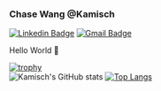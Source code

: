 ### Chase Wang @Kamisch
[![Linkedin Badge](https://img.shields.io/badge/-LinkedIn-blue?style=flat-square&logo=Linkedin&logoColor=white&link=https://www.linkedin.com/in/chase-chengtao-wang/)](https://www.linkedin.com/in/chase-chengtao-wang/)
[![Gmail Badge](https://img.shields.io/badge/-Gmail-d14836?style=flat-square&logo=Gmail&logoColor=white&link=mailto:chasewyt@gmail.com)](mailto:chasewyt@gmail.com)

Hello World 👋

[![trophy](https://github-profile-trophy.vercel.app/?username=kamisch&theme=dracula&row=1)](https://github.com/ryo-ma/github-profile-trophy)  
![Kamisch's GitHub stats](https://github-readme-stats.vercel.app/api?username=kamisch&count_private=true&show_icons=true&theme=radical) [![Top Langs](https://github-readme-stats.vercel.app/api/top-langs/?username=kamisch&langs_count=8&layout=compact)](https://github.com/kamisch)  


